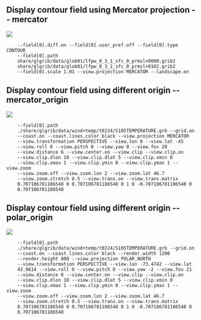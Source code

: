 ## Display contour field using Mercator projection -- mercator
![](blob/master/share/glgrib/test/mercator/TEST_0000.png?raw=true)

```
    --field[0].diff.on --field[0].user_pref.off --field[0].type CONTOUR 
    --field[0].path 
    share/glgrib/data/glob01/lfpw_0_3_1_sfc_0_prmsl+0000.grib2 
    share/glgrib/data/glob01/lfpw_0_3_1_sfc_0_prmsl+0102.grib2 
    --field[0].scale 1.01 --view.projection MERCATOR --landscape.on 
```
## Display contour field using different origin -- mercator_origin
![](blob/master/share/glgrib/test/mercator_origin/TEST_0000.png?raw=true)

```
    --field[0].path 
    ./share/glgrib/data/wind+temp/t0224/S105TEMPERATURE.grb --grid.on 
    --coast.on --coast.lines.color black --view.projection MERCATOR 
    --view.transformation PERSPECTIVE --view.lon 0 --view.lat -45 
    --view.roll 0 --view.pitch 0 --view.yaw 0 --view.fov 20 
    --view.distance 6 --view.center.on --view.clip --view.clip.on 
    --view.clip.dlon 10 --view.clip.dlat 5 --view.clip.xmin 0 
    --view.clip.xmax 1 --view.clip.ymin 0 --view.clip.ymax 1 --view.zoom 
    --view.zoom.off --view.zoom.lon 2 --view.zoom.lat 46.7 
    --view.zoom.stretch 0.5 --view.trans.on --view.trans.matrix 
    0.707106781186548 0 0.707106781186548 0 1 0 -0.707106781186548 0 
    0.707106781186548 
```
## Display contour field using different origin -- polar_origin
![](blob/master/share/glgrib/test/polar_origin/TEST_0000.png?raw=true)

```
    --field[0].path 
    ./share/glgrib/data/wind+temp/t0224/S105TEMPERATURE.grb --grid.on 
    --coast.on --coast.lines.color black --render.width 1200 
    --render.height 800 --view.projection POLAR_NORTH 
    --view.transformation PERSPECTIVE --view.lon -73.4742 --view.lat 
    43.9614 --view.roll 0 --view.pitch 0 --view.yaw -2 --view.fov 21 
    --view.distance 6 --view.center.on --view.clip --view.clip.on 
    --view.clip.dlon 10 --view.clip.dlat 5 --view.clip.xmin 0 
    --view.clip.xmax 1 --view.clip.ymin 0 --view.clip.ymax 1 --view.zoom 
    --view.zoom.off --view.zoom.lon 2 --view.zoom.lat 46.7 
    --view.zoom.stretch 0.5 --view.trans.on --view.trans.matrix 
    0.707106781186548 0 0.707106781186548 0 1 0 -0.707106781186548 0 
    0.707106781186548 
```
